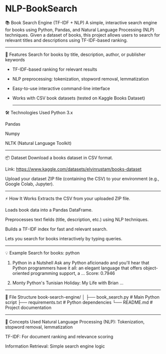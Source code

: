 # NLP-BookSearch

📚 Book Search Engine (TF-IDF + NLP)
A simple, interactive search engine for books using Python, Pandas, and Natural Language Processing (NLP) techniques. Given a dataset of books, this project allows users to search for relevant titles and descriptions using TF-IDF-based ranking.

----------------------------------------------------------------------------------------------------

🚀 Features
Search for books by title, description, author, or publisher keywords

* TF-IDF-based ranking for relevant results

* NLP preprocessing: tokenization, stopword removal, lemmatization

* Easy-to-use interactive command-line interface

* Works with CSV book datasets (tested on Kaggle Books Dataset)

  ----------------------------------------------------------------------------------------------------

🛠️ Technologies Used
Python 3.x

Pandas

Numpy

NLTK (Natural Language Toolkit)

----------------------------------------------------------------------------------------------------

📦 Dataset
Download a books dataset in CSV format.

Link: https://www.kaggle.com/datasets/elvinrustam/books-dataset

Upload your dataset ZIP file (containing the CSV) to your environment (e.g., Google Colab, Jupyter).

----------------------------------------------------------------------------------------------------

⚡ How It Works
Extracts the CSV from your uploaded ZIP file.

Loads book data into a Pandas DataFrame.

Preprocesses text fields (title, description, etc.) using NLP techniques.

Builds a TF-IDF index for fast and relevant search.

Lets you search for books interactively by typing queries.

----------------------------------------------------------------------------------------------------

💡 Example
Search for books: python

1. Python in a Nutshell
   Ask any Python aficionado and you'll hear that Python programmers have it all: an elegant language that offers object-oriented programming support, a ...
   Score: 0.7946

2. Monty Python's Tunisian Holiday: My Life with Brian
   ...
   
----------------------------------------------------------------------------------------------------

📂 File Structure
book-search-engine/
│
├── book_search.py      # Main Python script
├── requirements.txt    # Python dependencies
└── README.md           # Project documentation

----------------------------------------------------------------------------------------------------

🧠 Concepts Used
Natural Language Processing (NLP): Tokenization, stopword removal, lemmatization

TF-IDF: For document ranking and relevance scoring

Information Retrieval: Simple search engine logic

